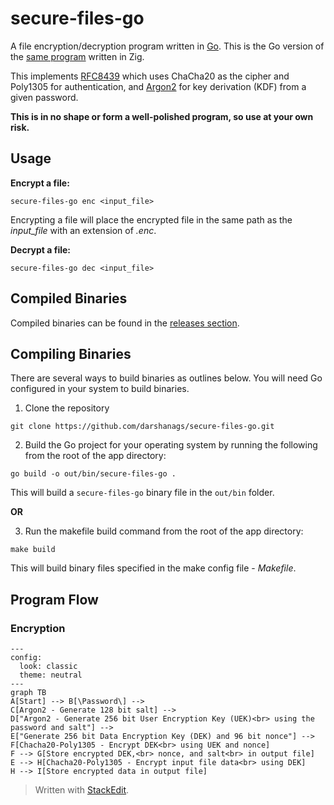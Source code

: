 # secure-files-go

A file encryption/decryption program written in [Go](https://go.dev/). This is the Go version of the [same program](https://github.com/darshanags/secure-files) written in Zig.

This implements [RFC8439](https://datatracker.ietf.org/doc/html/rfc8439) which uses ChaCha20 as the cipher and Poly1305 for authentication, and [Argon2](https://datatracker.ietf.org/doc/html/rfc9106) for key derivation (KDF) from a given password.

**This is in no shape or form a well-polished program, so use at your own risk.**

## Usage
**Encrypt a file:**

    secure-files-go enc <input_file>
    
Encrypting a file will place the encrypted file in the same path as the _input_file_ with an extension of _.enc_.

**Decrypt a file:**

    secure-files-go dec <input_file>

## Compiled Binaries
Compiled binaries can be found in the [releases section](https://github.com/darshanags/secure-files-go/releases).
    
## Compiling Binaries
There are several ways to build binaries as outlines below. You will need Go configured in your system to build binaries.

 1. Clone the repository
 ````
git clone https://github.com/darshanags/secure-files-go.git
````
2. Build the Go project for your operating system by running the following from the root of the app directory:
````
go build -o out/bin/secure-files-go .
````
This will build a `secure-files-go` binary file in the `out/bin` folder.

**OR**

3. Run the makefile build command from the root of the app directory:
````
make build
````
This will build binary files specified in the make config file - *Makefile*.

## Program Flow
### Encryption
```mermaid
---
config:
  look: classic
  theme: neutral
---
graph TB
A[Start] --> B[\Password\] --> 
C[Argon2 - Generate 128 bit salt] --> 
D["Argon2 - Generate 256 bit User Encryption Key (UEK)<br> using the password and salt"] -->
E["Generate 256 bit Data Encryption Key (DEK) and 96 bit nonce"] -->
F[Chacha20-Poly1305 - Encrypt DEK<br> using UEK and nonce]
F --> G[Store encrypted DEK,<br> nonce, and salt<br> in output file]
E --> H[Chacha20-Poly1305 - Encrypt input file data<br> using DEK]
H --> I[Store encrypted data in output file]
```

> Written with [StackEdit](https://stackedit.io/).
